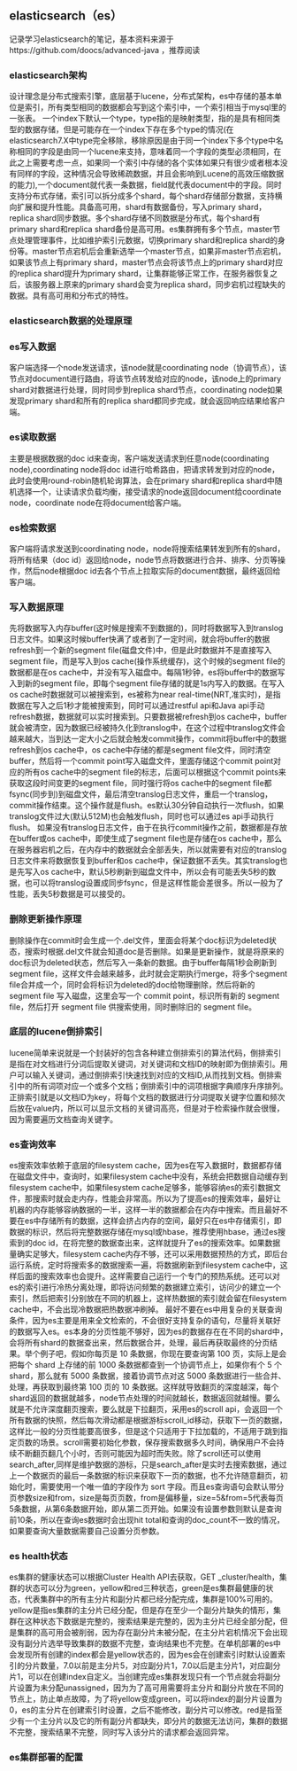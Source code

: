 ## elasticsearch（es）
记录学习elasticsearch的笔记，基本资料来源于https://github.com/doocs/advanced-java ，推荐阅读

### elasticsearch架构
设计理念是分布式搜索引擎，底层基于lucene，分布式架构，es中存储的基本单位是索引，所有类型相同的数据都会写到这个索引中，一个索引相当于mysql里的一张表。
一个index下默认一个type，type指的是映射类型，指的是具有相同类型的数据存储，但是可能存在一个index下存在多个type的情况(在elasticsearch7.X中type完全移除，移除原因是由于同一个index下多个type中名称相同的字段是由同一个lucene来支持，意味着同一个字段的类型必须相同，在此之上需要考虑一点，如果同一个索引中存储的各个实体如果只有很少或者根本没有同样的字段，这种情况会导致稀疏数据，并且会影响到Lucene的高效压缩数据的能力),一个document就代表一条数据，field就代表document中的字段。同时支持分布式存储，索引可以拆分成多个shard，每个shard存储部分数据，支持横向扩展和提升性能。具备高可用，shard有数据备份，写入primary shard，replica shard同步数据。多个shard存储不同数据是分布式，每个shard有primary shard和replica shard备份是高可用。es集群拥有多个节点，master节点处理管理事件，比如维护索引元数据，切换primary shard和replica shard的身份等。master节点宕机后会重新选举一个master节点，如果非master节点宕机，如果该节点上有primary shard，master节点会将该节点上的primary shard对应的replica shard提升为primary shard，让集群能够正常工作，在服务器恢复之后，该服务器上原来的primary shard会变为replica shard，同步宕机过程缺失的数据。具有高可用和分布式的特性。

### elasticsearch数据的处理原理

### es写入数据
客户端选择一个node发送请求，该node就是coordinating node（协调节点），该节点对document进行路由，将该节点转发给对应的node，该node上的primary shard对数据进行处理，同时同步到replica shard节点，coordinating node如果发现primary shard和所有的replica shard都同步完成，就会返回响应结果给客户端。

### es读取数据
主要是根据数据的doc id来查询，客户端发送请求到任意node(coordinating node),coordinating node将doc id进行哈希路由，把请求转发到对应的node，
此时会使用round-robin随机轮询算法，会在primary shard和replica shard中随机选择一个，让读请求负载均衡，接受请求的node返回document给coordinate node，coordinate node在将document给客户端。

### es检索数据
客户端将请求发送到coordinating node，node将搜索结果转发到所有的shard，将所有结果（doc id）返回给node，node节点将数据进行合并、排序、分页等操作，然后node根据doc id去各个节点上拉取实际的document数据，最终返回给客户端。

### 写入数据原理
先将数据写入内存buffer(这时候是搜索不到数据的)，同时将数据写入到translog日志文件。如果这时候buffer快满了或者到了一定时间，就会将buffer的数据refresh到一个新的segment file(磁盘文件)中，但是此时数据并不是直接写入segment file，而是写入到os cache(操作系统缓存)，这个时候的segment file的数据都是在os cache中，并没有写入磁盘中。每隔1秒钟，es将buffer中的数据写入到新的segment file，即每个segment file存储的就是1s内写入的数据。在写入os cache时数据就可以被搜索到，es被称为near real-time(NRT,准实时)，是指数据在写入之后1秒才能被搜索到，同时可以通过restful api和Java api手动refresh数据，数据就可以实时搜索到。只要数据被refresh到os cache中，buffer就会被清空，因为数据已经被持久化到translog中，在这个过程中translog文件会越来越大，当到达一定大小之后就会触发commit操作，commit将buffer中的数据refresh到os cache中，os cache中存储的都是segment file文件，同时清空buffer，然后将一个commit point写入磁盘文件，里面存储这个commit point对应的所有os cache中的segment file的标志，后面可以根据这个commit points来获取这段时间变更的segment file，同时强行将os cache中的segment file都fsync(同步到)到磁盘文件，最后清空translog日志文件，重启一个translog，commit操作结束。这个操作就是flush。es默认30分钟自动执行一次flush，如果translog文件过大(默认512M)也会触发flush，同时也可以通过es api手动执行flush。
如果没有translog日志文件，由于在执行commit操作之前，数据都是存放在buffer或os cache中，即使生成了segment file也是存储在os cache中，那么在服务器宕机之后，在内存中的数据就会全部丢失，所以就需要有对应的translog日志文件来将数据恢复到buffer和os cache中，保证数据不丢失。其实translog也是先写入os cache中，默认5秒刷新到磁盘文件中，所以会有可能丢失5秒的数据，也可以将translog设置成同步fsync，但是这样性能会差很多。所以一般为了性能，丢失5秒数据是可以接受的。

### 删除更新操作原理
删除操作在commit时会生成一个.del文件，里面会将某个doc标识为deleted状态，搜索时根据.del文件就会知道doc是否删除。如果是更新操作，就是将原来的doc标识为deleted状态，然后写入一条新的数据。由于buffer每隔1秒会刷新到segment file，这样文件会越来越多，此时就会定期执行merge，将多个segment file合并成一个，同时会将标识为deleted的doc给物理删除，然后将新的 segment file 写入磁盘，这里会写一个 commit point，标识所有新的 segment file，然后打开 segment file 供搜索使用，同时删除旧的 segment file。

### 底层的lucene倒排索引
lucene简单来说就是一个封装好的包含各种建立倒排索引的算法代码，倒排索引是指在对文档进行分词后提取关键词，对关键词和文档ID的映射即为倒排索引。用户可以输入关键词，通过倒排索引快速找到对应的文档ID,从而找到文档。倒排索引中的所有词项对应一个或多个文档；倒排索引中的词项根据字典顺序升序排列。正排索引就是以文档ID为key，将每个文档的数据进行分词提取关键字位置和频次后放在value内，所以可以显示文档的关键词高亮，但是对于检索操作就会很慢，因为需要遍历文档查询关键字。

### es查询效率
es搜索效率依赖于底层的filesystem cache，因为es在写入数据时，数据都存储在磁盘文件中，查询时，如果filesystem cache中没有，系统会把数据自动缓存到filesystem cache中，如果filesystem cache足够多，能够容纳es的索引数据文件，那搜索时就会走内存，性能会非常高。所以为了提高es的搜索效率，最好让机器的内存能够容纳数据的一半，这样一半的数据都会在内存中搜索。而且最好不要在es中存储所有的数据，这样会挤占内存的空间，最好只在es中存储索引，即数据的标识，然后将完整数据存储在mysql或hbase，推荐使用hbase，通过es搜索到的doc id，在将完整的数据查出来，这样就提升了es的搜索效率。如果数据量确实足够大，filesystem cache内存不够，还可以采用数据预热的方式，即后台运行系统，定时将搜索多的数据搜索一遍，将数据刷新到filesystem cache中，这样后面的搜索效率也会提升。这样需要自己运行一个专门的预热系统。还可以对es的索引进行冷热分离处理，即将访问频繁的数据建立索引，访问少的建立一个索引，然后把索引分别放在不同的机器上，这样热数据的索引就会留在filesystem cache中，不会出现冷数据把热数据冲刷掉。
最好不要在es中用复杂的关联查询条件，因为es主要是用来全文检索的，不会很好支持复杂的语句，尽量将关联好的数据写入es。es本身的分页性能不够好，因为es的数据存在在不同的shard中，会将所有shard的数据查出来，然后数据合并，处理，最后再获取最终的分页结果。举个例子吧，假如你每页是 10 条数据，你现在要查询第 100 页，实际上是会把每个 shard 上存储的前 1000 条数据都查到一个协调节点上，如果你有个 5 个 shard，那么就有 5000 条数据，接着协调节点对这 5000 条数据进行一些合并、处理，再获取到最终第 100 页的 10 条数据。这样就导致翻页的深度越深，每个shard返回的数据就越多，node节点处理的时间就越长，数据返回就越慢。要么就是不允许深度翻页搜索，要么就是下拉翻页，采用es的scroll api，会返回一个所有数据的快照，然后每次滑动都是根据游标scroll_id移动，获取下一页的数据，这样比一般的分页性能要高很多，但是这个只适用于下拉加载的，不适用于跳到指定页数的场景。scroll需要初始化参数，保存搜索数据多久时间，确保用户不会持续不断翻页翻几个小时，否则可能因为超时而失败。除了scroll还可以使用search_after,同样是维护数据的游标，只是search_after是实时去搜索数据，通过上一个数据页的最后一条数据的标识来获取下一页的数据，也不允许随意翻页，初始化时，需要使用一个唯一值的字段作为 sort 字段。而且es查询语句会默认带分页参数size和from，size是每页页数，from是偏移量，size=5&from=5代表每页5条数据，从第6条数据开始，即从第二页开始。如果没有设置参数则默认是查询前10条，所以在查询es数据时会出现hit total和查询的doc_count不一致的情况，如果要查询大量数据需要自己设置分页参数。

### es health状态

es集群的健康状态可以根据Cluster Health API去获取，GET _cluster/health，集群的状态可以分为green，yellow和red三种状态，green是es集群最健康的状态，代表集群中的所有主分片和副分片都已经分配完成，集群是100%可用的。yellow是指es集群的主分片已经分配，但是存在至少一个副分片缺失的情形，集群在这种状态下数据是完整的，搜索结果是完整的，因为主分片已经全部分配，但是集群的高可用会被削弱，因为存在副分片未被分配，在主分片宕机情况下会出现没有副分片选举导致集群的数据不完整，查询结果也不完整。在单机部署的es中会发现所有创建的index都会是yellow状态的，因为es会在创建索引时默认设置索引的分片数量，7.0以前是主分片5，对应副分片1，7.0以后是主分片1，对应副分片1，可以在创建index自定义。当创建完成es集群发现只有一个节点就会将副分片设置为未分配unassigned，因为为了高可用需要将主分片和副分片放在不同的节点上，防止单点故障，为了将yellow变成green，可以将index的副分片设置为0，es的主分片在创建索引时设置，之后不能修改，副分片可以修改。red是指至少有一个主分片以及它的所有副分片都缺失，即分片的数据无法访问，集群的数据不完整，搜索结果不完整，同时写入该分片的请求都会返回异常。

### es集群部署的配置

